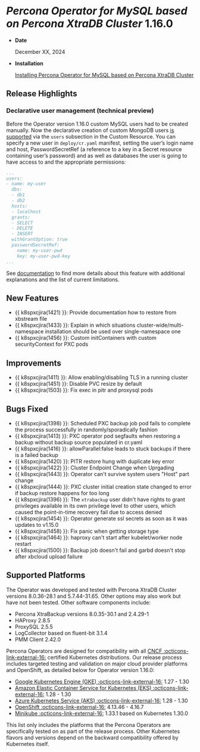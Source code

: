 # *Percona Operator for MySQL based on Percona XtraDB Cluster* 1.16.0

* **Date**

   December XX, 2024

* **Installation**

   [Installing Percona Operator for MySQL based on Percona XtraDB Cluster](../System-Requirements.md#installation-guidelines)

## Release Highlights

### Declarative user management (technical preview)

Before the Operator version 1.16.0 custom MySQL users had to be created manually. Now the declarative creation of custom MongoDB users [is supported](../users.md#unprivileged-users) via the `users` subsection in the Custom Resource. You can specify a new user in `deploy/cr.yaml` manifest, setting the user’s login name and host, PasswordSecretRef (a reference to a key in a Secret resource containing user’s password) and as well as databases the user is going to have access to and the appropriate permissions:

```yaml
...
users:
- name: my-user
  dbs:
  - db1
  - db2
  hosts:
  - localhost
  grants:
  - SELECT
  - DELETE
  - INSERT
  withGrantOption: true
  passwordSecretRef:
    name: my-user-pwd
    key: my-user-pwd-key
...
```

See [documentation](../users.md#unprivileged-users) to find more details about this feature with additional explanations and the list of current limitations.

## New Features 

* {{ k8spxcjira(1421) }}: Provide documentation how to restore from xbstream file 
* {{ k8spxcjira(1433) }}: Explain in which situations cluster-wide/multi-namespace installation should be used over single-namespace one
* {{ k8spxcjira(1456) }}: Custom initContainers with custom securityContext for PXC pods

## Improvements

* {{ k8spxcjira(1411) }}: Allow enabling/disabling TLS in a running cluster
* {{ k8spxcjira(1451) }}: Disable PVC resize by default
* {{ k8spxcjira(1503) }}: Fix exec in pitr and proxysql pods

## Bugs Fixed

* {{ k8spxcjira(1398) }}: Scheduled PXC backup job pod fails to complete the process successfully in randomly/sporadically fashion
* {{ k8spxcjira(1413) }}: PXC operator pod segfaults when restoring a backup without backup source populated in cr.yaml
* {{ k8spxcjira(1416) }}: allowParallel:false leads to stuck backups if there is a failed backup
* {{ k8spxcjira(1420) }}: PITR restore hung with duplicate key error
* {{ k8spxcjira(1422) }}: Cluster Endpoint Change when Uprgading
* {{ k8spxcjira(1443) }}: Operator can't survive system users "Host" part change
* {{ k8spxcjira(1444) }}: PXC cluster initial creation state changed to error if backup restore happens for too long
* {{ k8spxcjira(1396) }}: The `xtrabackup` user didn't have rights to grant privileges available in its own privilege level to other users, which caused the point-in-time recovery fail due to access denied
* {{ k8spxcjira(1454) }}: Operator generate ssl secrets as soon as it was updates to v1.15.0
* {{ k8spxcjira(1458) }}: Fix panic when getting storage type
* {{ k8spxcjira(1464) }}: haproxy can't start after kubelet/worker node restart
* {{ k8spxcjira(1500) }}: Backup job doesn't fail and garbd doesn't stop after xbcloud upload failure

## Supported Platforms

The Operator was developed and tested with Percona XtraDB Cluster versions 8.0.36-28.1 and 5.7.44-31.65. Other options may also work but have not been tested. Other software components include:

* Percona XtraBackup versions 8.0.35-30.1 and 2.4.29-1
* HAProxy 2.8.5
* ProxySQL 2.5.5
* LogCollector based on fluent-bit 3.1.4
* PMM Client 2.42.0

Percona Operators are designed for compatibility with all [CNCF :octicons-link-external-16:](https://www.cncf.io/training/certification/software-conformance/) certified Kubernetes distributions. Our release process includes targeted testing and validation on major cloud provider platforms and OpenShift, as detailed below for Operator version 1.16.0:

* [Google Kubernetes Engine (GKE) :octicons-link-external-16:](https://cloud.google.com/kubernetes-engine) 1.27 - 1.30
* [Amazon Elastic Container Service for Kubernetes (EKS) :octicons-link-external-16:](https://aws.amazon.com) 1.28 - 1.30
* [Azure Kubernetes Service (AKS) :octicons-link-external-16:](https://azure.microsoft.com/en-us/services/kubernetes-service/) 1.28 - 1.30
* [OpenShift :octicons-link-external-16:](https://www.redhat.com/en/technologies/cloud-computing/openshift) 4.13.46 - 4.16.7
* [Minikube :octicons-link-external-16:](https://minikube.sigs.k8s.io/docs/) 1.33.1 based on Kubernetes 1.30.0

This list only includes the platforms that the Percona Operators are specifically tested on as part of the release process. Other Kubernetes flavors and versions depend on the backward compatibility offered by Kubernetes itself.
